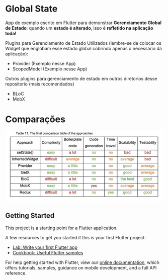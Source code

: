 # Global State

App de exemplo escrito em Flutter para demonstrar **Gerenciamento Global de Estado**: quando um **estado é alterado**, isso é **refletido na aplicação toda!**

Plugins para Gerenciamento de Estado Utilizados (lembre-se de colocar os Widget que englobam esse estado global cobrindo apenas o necessário da aplicação):
- Provider (Exemplo nesse App)
- ScopedModel (Exemplo nesse App)


Outros plugins para gerenciamento de estado em outros diretorios desse repositorio (mais recomendados)
- BLoC
- MobX


# Comparações
![Comparações](https://github.com/CaioAFA/flutter-public-samples/blob/master/global_state/misc/global_state_comparison.jpg?raw=true)

## Getting Started

This project is a starting point for a Flutter application.

A few resources to get you started if this is your first Flutter project:

- [Lab: Write your first Flutter app](https://flutter.dev/docs/get-started/codelab)
- [Cookbook: Useful Flutter samples](https://flutter.dev/docs/cookbook)

For help getting started with Flutter, view our
[online documentation](https://flutter.dev/docs), which offers tutorials,
samples, guidance on mobile development, and a full API reference.
